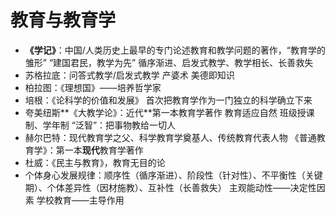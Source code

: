 <!--
author: yuany3721
date: 2021-10-24
title: 教育知识与能力【学习笔记2】
tags: 教育学 教育知识与能力
summary: 教育与教育学
-->
# 教育与教育学

- **《学记》**：中国/人类历史上最早的专门论述教育和教学问题的著作，“教育学的雏形” “建国君民，教学为先” 循序渐进、启发式教学、教学相长、长善救失
- 苏格拉底：问答式教学/启发式教学 产婆术 美德即知识
- 柏拉图：《理想国》——培养哲学家
- 培根：《论科学的价值和发展》 首次把教育学作为一门独立的科学确立下来
- 夸美纽斯**《大教学论》：近代**第一本教育学著作 教育适应自然 班级授课制、学年制 “泛智”：把事物教给一切人
- 赫尔巴特：现代教育学之父、科学教育学奠基人、传统教育代表人物 《普通教育学》：第一本**现代**教育学著作
- 杜威：《民主与教育》，教育无目的论
- 个体身心发展规律：顺序性（循序渐进）、阶段性（针对性）、不平衡性（关键期）、个体差异性（因材施教）、互补性（长善救失） 主观能动性——决定性因素 学校教育——主导作用